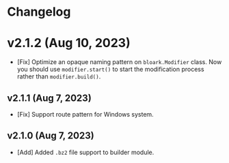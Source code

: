 # Changelog

# v2.1.2 (Aug 10, 2023)
* [Fix] Optimize an opaque naming pattern on `bloark.Modifier` class. Now you should use `modifier.start()` to start the modification process rather than `modifier.build()`.

## v2.1.1 (Aug 7, 2023)
* [Fix] Support route pattern for Windows system.

## v2.1.0 (Aug 7, 2023)
* [Add] Added `.bz2` file support to builder module.
